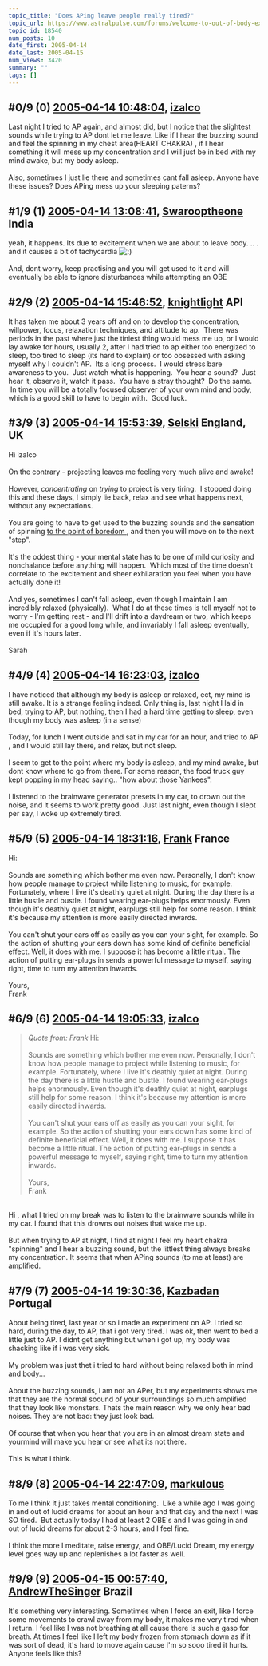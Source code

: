 ```yaml
---
topic_title: "Does APing leave people really tired?"
topic_url: https://www.astralpulse.com/forums/welcome-to-out-of-body-experiences!/does-aping-leave-people-really-tired
topic_id: 18540
num_posts: 10
date_first: 2005-04-14
date_last: 2005-04-15
num_views: 3420
summary: ""
tags: []
---
```


## \#0/9 (0) [2005-04-14 10:48:04](https://www.astralpulse.com/forums/index.php?msg=160245), [izalco](https://www.astralpulse.com/forums/profile/?u=8826)  ##
<section>
Last night I tried to AP again, and almost did, but I notice that the slightest sounds while trying to AP dont let me leave. Like if I hear the buzzing sound and feel the spinning in my chest area(HEART CHAKRA) , if I hear something it will mess up my concentration and I will just be in bed with my mind awake, but my body asleep.
<br>
<br>
Also, sometimes I just lie there and sometimes cant fall asleep. Anyone have these issues? Does APing mess up your sleeping paterns?
</section>

## \#1/9 (1) [2005-04-14 13:08:41](https://www.astralpulse.com/forums/index.php?msg=160254), [Swarooptheone](https://www.astralpulse.com/forums/profile/?u=8185) India ##
<section>
yeah, it happens. Its due to excitement when we are about to leave body. .. . and it causes a bit of tachycardia
<img alt=":)" class="smiley" src="https://www.astralpulse.com/forums/Smileys/fugue/smiley.png" title="Smiley"/>
<br>
<br>
And, dont worry, keep practising and you will get used to it and will eventually be able to ignore disturbances while attempting an OBE
</section>

## \#2/9 (2) [2005-04-14 15:46:52](https://www.astralpulse.com/forums/index.php?msg=160286), [knightlight](https://www.astralpulse.com/forums/profile/?u=8736) API ##
<section>
It has taken me about 3 years off and on to develop the concentration, willpower, focus, relaxation techniques, and attitude to ap.  There was periods in the past where just the tiniest thing would mess me up, or I would lay awake for hours, usually 2, after I had tried to ap either too energized to sleep, too tired to sleep (its hard to explain) or too obsessed with asking myself why I couldn't AP.  Its a long process.  I would stress bare awareness to you.  Just watch what is happening.  You hear a sound?  Just hear it, observe it, watch it pass.  You have a stray thought?  Do the same.  In time you will be a totally focused observer of your own mind and body, which is a good skill to have to begin with.  Good luck.
</section>

## \#3/9 (3) [2005-04-14 15:53:39](https://www.astralpulse.com/forums/index.php?msg=160287), [Selski](https://www.astralpulse.com/forums/profile/?u=6012) England, UK ##
<section>
Hi izalco
<br>
<br>
On the contrary - projecting leaves me feeling very much alive and awake!
<br>
<br>
However,
<i>
 concentrating
</i>
on
<i>
 trying
</i>
to project is very tiring.  I stopped doing this and these days, I simply lie back, relax and see what happens next, without any expectations.
<br>
<br>
You are going to have to get used to the buzzing sounds and the sensation of spinning
<u>
 to the point of boredom
</u>
, and then you will move on to the next "step".
<br>
<br>
It's the oddest thing - your mental state has to be one of mild curiosity and nonchalance before anything will happen.  Which most of the time doesn't correlate to the excitement and sheer exhilaration you feel when you have actually done it!
<br>
<br>
And yes, sometimes I can't fall asleep, even though I maintain I am incredibly relaxed (physically).  What I do at these times is tell myself not to worry - I'm getting rest - and I'll drift into a daydream or two, which keeps me occupied for a good long while, and invariably I fall asleep eventually, even if it's hours later.
<br>
<br>
Sarah
</section>

## \#4/9 (4) [2005-04-14 16:23:03](https://www.astralpulse.com/forums/index.php?msg=160295), [izalco](https://www.astralpulse.com/forums/profile/?u=8826)  ##
<section>
I have noticed that although my body is asleep or relaxed, ect, my mind is still awake. It is a strange feeling indeed. Only thing is, last night I laid in bed, trying to AP, but nothing, then I had a hard time getting to sleep, even though my body was asleep (in a sense)
<br>
<br>
Today, for lunch I went outside and sat in my car for an hour, and tried to AP , and I would still lay there, and relax, but not sleep.
<br>
<br>
I seem to get to the point where my body is asleep, and my mind awake, but dont know where to go from there. For some reason, the food truck guy kept popping in my head saying.. "how about those Yankees".
<br>
<br>
I listened to the brainwave generator presets in my car, to drown out the noise, and it seems to work pretty good. Just last night, even though I slept per say, I woke up extremely tired.
</section>

## \#5/9 (5) [2005-04-14 18:31:16](https://www.astralpulse.com/forums/index.php?msg=160322), [Frank](https://www.astralpulse.com/forums/profile/?u=359) France ##
<section>
Hi:
<br>
<br>
Sounds are something which bother me even now. Personally, I don't know how people manage to project while listening to music, for example. Fortunately, where I live it's deathly quiet at night. During the day there is a little hustle and bustle. I found wearing ear-plugs helps enormously. Even though it's deathly quiet at night, earplugs still help for some reason. I think it's because my attention is more easily directed inwards.
<br>
<br>
You can't shut your ears off as easily as you can your sight, for example. So the action of shutting your ears down has some kind of definite beneficial effect. Well, it does with me. I suppose it has become a little ritual. The action of putting ear-plugs in sends a powerful message to myself, saying right, time to turn my attention inwards.
<br>
<br>
Yours,
<br>
Frank
</section>

## \#6/9 (6) [2005-04-14 19:05:33](https://www.astralpulse.com/forums/index.php?msg=160332), [izalco](https://www.astralpulse.com/forums/profile/?u=8826)  ##
<section>
<blockquote class="bbc_standard_quote">
 <cite>
  Quote from: Frank
 </cite>
 Hi:
 <br>
 <br>
 Sounds are something which bother me even now. Personally, I don't know how people manage to project while listening to music, for example. Fortunately, where I live it's deathly quiet at night. During the day there is a little hustle and bustle. I found wearing ear-plugs helps enormously. Even though it's deathly quiet at night, earplugs still help for some reason. I think it's because my attention is more easily directed inwards.
 <br>
 <br>
 You can't shut your ears off as easily as you can your sight, for example. So the action of shutting your ears down has some kind of definite beneficial effect. Well, it does with me. I suppose it has become a little ritual. The action of putting ear-plugs in sends a powerful message to myself, saying right, time to turn my attention inwards.
 <br>
 <br>
 Yours,
 <br>
 Frank
</blockquote>
<br>
Hi , what I tried on my break was to listen to the brainwave sounds while in my car. I found that this drowns out noises that wake me up.
<br>
<br>
But when trying to AP at night, I find at night I feel my heart chakra "spinning" and I hear a buzzing sound, but the littlest thing always breaks my concentration. It seems that when APing sounds (to me at least) are amplified.
</section>

## \#7/9 (7) [2005-04-14 19:30:36](https://www.astralpulse.com/forums/index.php?msg=160342), [Kazbadan](https://www.astralpulse.com/forums/profile/?u=2956) Portugal ##
<section>
About being tired, last year or so i made an experiment on AP. I tried so hard, during the day, to AP, that i got very tired. I was ok, then went to bed a little just to AP. I didnt get anything but when i got up, my body was shacking like if i was very sick.
<br>
<br>
My problem was just thet i tried to hard without being relaxed both in mind and body...
<br>
<br>
About the buzzing sounds, i am not an APer, but my experiments shows me that they are the normal soound of your surroundings so much amplified that they look like monsters. Thats the main reason why we only hear bad noises. They are not bad: they just look bad.
<br>
<br>
Of course that when you hear that you are in an almost dream state and yourmind will make you hear or see what its not there.
<br>
<br>
This is what i think.
</section>

## \#8/9 (8) [2005-04-14 22:47:09](https://www.astralpulse.com/forums/index.php?msg=160363), [markulous](https://www.astralpulse.com/forums/profile/?u=7426)  ##
<section>
To me I think it just takes mental conditioning.  Like a while ago I was going in and out of lucid dreams for about an hour and that day and the next I was SO tired.  But actually today I had at least 2 OBE's and I was going in and out of lucid dreams for about 2-3 hours, and I feel fine.
<br>
<br>
I think the more I meditate, raise energy, and OBE/Lucid Dream, my energy level goes way up and replenishes a lot faster as well.
</section>

## \#9/9 (9) [2005-04-15 00:57:40](https://www.astralpulse.com/forums/index.php?msg=160398), [AndrewTheSinger](https://www.astralpulse.com/forums/profile/?u=629) Brazil ##
<section>
It's something very interesting. Sometimes when I force an exit, like I force some movements to crawl away from my body, it makes me very tired when I return. I feel like I was not breathing at all cause there is such a gasp for breath. At times I feel like I left my body frozen from stomach down as if it was sort of dead, it's hard to move again cause I'm so sooo tired it hurts. Anyone feels like this?
</section>
